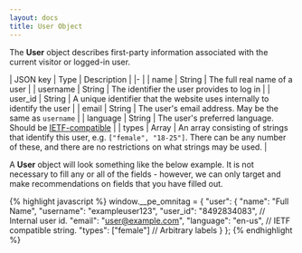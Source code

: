 ```yaml
---
layout: docs
title: User Object
---
```


The __User__ object describes first-party information associated with the
current visitor or logged-in user.

| JSON key    | Type           | Description |
|-                                           |
| name     | String | The full real name of a user               |
| username | String | The identifier the user provides to log in |
| user\_id | String | A unique identifier that the website uses internally to identify the user |
| email    | String | The user's email address. May be the same as `username` |
| language | String | The user's preferred language. Should be [IETF-compatible](http://en.wikipedia.org/wiki/IETF_language_tag) |
| types    | Array  | An array consisting of strings that identify this user, e.g. `["female", "18-25"]`. There can be any number of these, and there are no restrictions on what strings may be used. |

A __User__ object will look something like the below example. It is not necessary to fill
any or all of the fields - however, we can only target and make
recommendations on fields that you have filled out.

{% highlight javascript %}
window.__pe_omnitag = {
  "user": {
      "name": "Full Name",
      "username": "exampleuser123",
      "user_id": "8492834083",     // Internal user id.
      "email": "user@example.com",
      "language": "en-us",         // IETF compatible string.
      "types": ["female"]          // Arbitrary labels
  }
};
{% endhighlight %}


